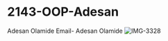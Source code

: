 # 2143-OOP-Adesan
Adesan Olamide
Email- Adesan Olamide
![IMG-3328](https://user-images.githubusercontent.com/89423023/143947910-1eb7d48c-1132-4012-b858-3c068d25ce00.jpg)
